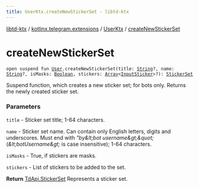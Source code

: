 ```yaml
---
title: UserKtx.createNewStickerSet - libtd-ktx
---
```


[libtd-ktx](../../index.html) / [kotlinx.telegram.extensions](../index.html) / [UserKtx](index.html) / [createNewStickerSet](./create-new-sticker-set.html)

# createNewStickerSet

`open suspend fun `[`User`](https://tdlibx.github.io/td/docs/org/drinkless/td/libcore/telegram/TdApi/User.html)`.createNewStickerSet(title: `[`String`](https://kotlinlang.org/api/latest/jvm/stdlib/kotlin/-string/index.html)`?, name: `[`String`](https://kotlinlang.org/api/latest/jvm/stdlib/kotlin/-string/index.html)`?, isMasks: `[`Boolean`](https://kotlinlang.org/api/latest/jvm/stdlib/kotlin/-boolean/index.html)`, stickers: `[`Array`](https://kotlinlang.org/api/latest/jvm/stdlib/kotlin/-array/index.html)`<`[`InputSticker`](https://tdlibx.github.io/td/docs/org/drinkless/td/libcore/telegram/TdApi/InputSticker.html)`>?): `[`StickerSet`](https://tdlibx.github.io/td/docs/org/drinkless/td/libcore/telegram/TdApi/StickerSet.html)

Suspend function, which creates a new sticker set; for bots only. Returns the newly created
sticker set.

### Parameters

`title` - Sticker set title; 1-64 characters.

`name` - Sticker set name. Can contain only English letters, digits and underscores. Must
end with *&quot;*by*&amp;lt;bot username&amp;gt;&amp;quot;* (*&amp;lt;botUsername&amp;gt;* is case insensitive); 1-64
characters.

`isMasks` - True, if stickers are masks.

`stickers` - List of stickers to be added to the set.

**Return**
[TdApi.StickerSet](https://tdlibx.github.io/td/docs/org/drinkless/td/libcore/telegram/TdApi/StickerSet.html) Represents a sticker set.

